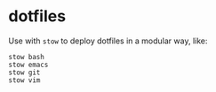 # dotfiles

Use with `stow` to deploy dotfiles in a modular way, like:

```
stow bash
stow emacs
stow git
stow vim
```
